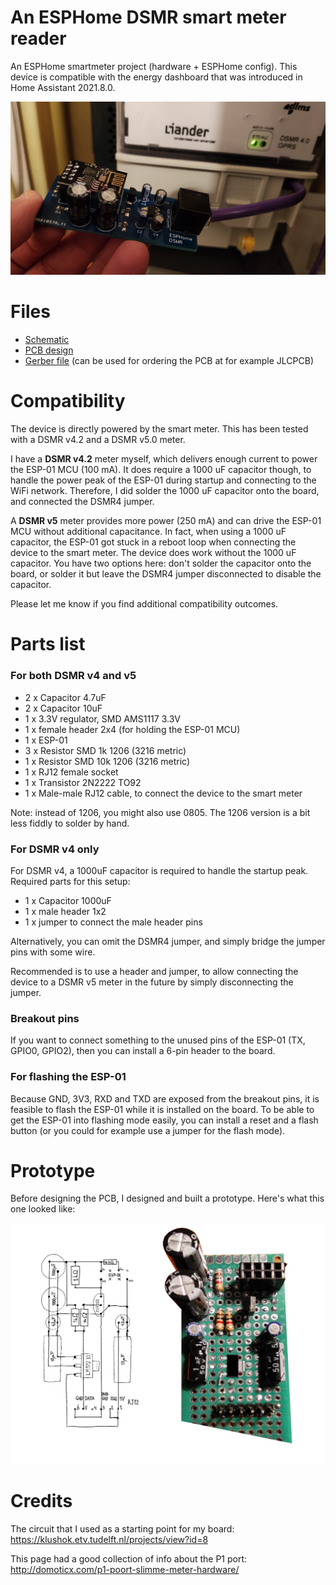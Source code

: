# An ESPHome DSMR smart meter reader

An ESPHome smartmeter project (hardware + ESPHome config).
This device is compatible with the energy dashboard that was introduced in Home Assistant 2021.8.0.

![connected](connected_to_meter.png)

# Files

* [Schematic](PCB_DSMR_Reader_rev4.png)
* [PCB design](Schematic_DSMR_Reader_rev4.png)
* [Gerber file](Gerber_DSMR_Reader_rev4.zip) (can be used for ordering the PCB at for example JLCPCB)

# Compatibility

The device is directly powered by the smart meter. This has been tested with a DSMR v4.2 and a  DSMR v5.0 meter.

I have a **DSMR v4.2** meter myself, which delivers enough current to power the ESP-01 MCU (100 mA). It does require a 1000 uF capacitor though, to handle the power peak of the ESP-01 during startup and connecting to the WiFi network. Therefore, I did solder the 1000 uF capacitor onto the board, and connected the DSMR4 jumper.

A **DSMR v5** meter provides more power (250 mA) and can drive the ESP-01 MCU without additional capacitance. In fact, when using a 1000 uF capacitor, the ESP-01 got stuck in a reboot loop when connecting the device to the smart meter. The device does work without the 1000 uF capacitor. You have two options here: don't solder the capacitor onto the board, or solder it but leave the DSMR4 jumper disconnected to disable the capacitor.

Please let me know if you find additional compatibility outcomes.

# Parts list

### For both DSMR v4 and v5

* 2 x Capacitor 4.7uF
* 2 x Capacitor 10uF
* 1 x 3.3V regulator, SMD AMS1117 3.3V
* 1 x female header 2x4 (for holding the ESP-01 MCU)
* 1 x ESP-01
* 3 x Resistor SMD 1k 1206 (3216 metric)
* 1 x Resistor SMD 10k 1206 (3216 metric)
* 1 x RJ12 female socket
* 1 x Transistor 2N2222 TO92
* 1 x Male-male RJ12 cable, to connect the device to the smart meter

Note: instead of 1206, you might also use 0805.
The 1206 version is a bit less fiddly to solder by hand.

### For DSMR v4 only

For DSMR v4, a 1000uF capacitor is required to handle the startup peak.
Required parts for this setup:

* 1 x Capacitor 1000uF
* 1 x male header 1x2
* 1 x jumper to connect the male header pins

Alternatively, you can omit the DSMR4 jumper, and simply bridge the
jumper pins with some wire.

Recommended is to use a header and jumper, to allow connecting the device
to a DSMR v5 meter in the future by simply disconnecting the jumper.

### Breakout pins

If you want to connect something to the unused pins of the ESP-01 (TX, GPIO0, GPIO2),
then you can install a 6-pin header to the board.

### For flashing the ESP-01

Because GND, 3V3, RXD and TXD are exposed from the breakout pins, it is feasible
to flash the ESP-01 while it is installed on the board.
To be able to get the ESP-01 into flashing mode easily, you can install a reset
and a flash button (or you could for example use a jumper for the flash mode).

# Prototype

Before designing the PCB, I designed and built a prototype.
Here's what this one looked like:

![prototype](prototype.jpg)

# Credits

The circuit that I used as a starting point for my board:
https://klushok.etv.tudelft.nl/projects/view?id=8

This page had a good collection of info about the P1 port:
http://domoticx.com/p1-poort-slimme-meter-hardware/

